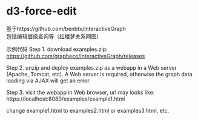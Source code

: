 # d3-force-edit
基于https://github.com/benbtx/InteractiveGraph   
包括编辑层级查询等（红楼梦关系网图）

示例代码
Step 1. download examples.zip: https://github.com/grapheco/InteractiveGraph/releases

Step 2. unzip and deploy examples.zip as a webapp in a Web server (Apache, Tomcat, etc). A Web server is required, otherwise the graph data loading via AJAX will get an error.

Step 3. visit the webapp in Web browser, url may looks like: https://localhost:8080/examples/example1.html

change example1.html to examples2.html or examples3.html, etc.
